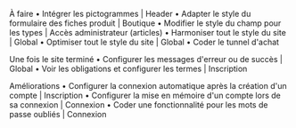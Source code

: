 À faire
• Intégrer les pictogrammes | Header
• Adapter le style du formulaire des fiches produit | Boutique
• Modifier le style du champ pour les types | Accès administrateur (articles)
• Harmoniser tout le style du site | Global
• Optimiser tout le style du site | Global
• Coder le tunnel d'achat

Une fois le site terminé
• Configurer les messages d'erreur ou de succès | Global
• Voir les obligations et configurer les termes | Inscription

Améliorations
• Configurer la connexion automatique après la création d'un compte | Inscription
• Configurer la mise en mémoire d'un compte lors de sa connexion | Connexion
• Coder une fonctionnalité pour les mots de passe oubliés | Connexion
